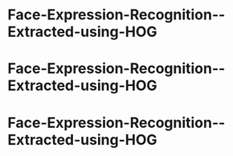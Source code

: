 # Face-Expression-Recognition--Extracted-using-HOG
# Face-Expression-Recognition--Extracted-using-HOG
# Face-Expression-Recognition--Extracted-using-HOG
